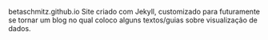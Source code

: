 betaschmitz.github.io
Site criado com Jekyll, customizado para futuramente se tornar um blog no qual coloco alguns textos/guias sobre visualização de dados.
